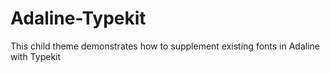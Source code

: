 # Adaline-Typekit
This child theme demonstrates how to supplement existing fonts in Adaline with Typekit
